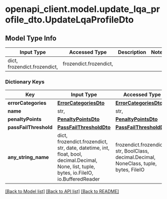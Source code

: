 # openapi_client.model.update_lqa_profile_dto.UpdateLqaProfileDto

## Model Type Info
Input Type | Accessed Type | Description | Notes
------------ | ------------- | ------------- | -------------
dict, frozendict.frozendict,  | frozendict.frozendict,  |  | 

### Dictionary Keys
Key | Input Type | Accessed Type | Description | Notes
------------ | ------------- | ------------- | ------------- | -------------
**errorCategories** | [**ErrorCategoriesDto**](ErrorCategoriesDto.md) | [**ErrorCategoriesDto**](ErrorCategoriesDto.md) |  | 
**name** | str,  | str,  |  | 
**penaltyPoints** | [**PenaltyPointsDto**](PenaltyPointsDto.md) | [**PenaltyPointsDto**](PenaltyPointsDto.md) |  | [optional] 
**passFailThreshold** | [**PassFailThresholdDto**](PassFailThresholdDto.md) | [**PassFailThresholdDto**](PassFailThresholdDto.md) |  | [optional] 
**any_string_name** | dict, frozendict.frozendict, str, date, datetime, int, float, bool, decimal.Decimal, None, list, tuple, bytes, io.FileIO, io.BufferedReader | frozendict.frozendict, str, BoolClass, decimal.Decimal, NoneClass, tuple, bytes, FileIO | any string name can be used but the value must be the correct type | [optional]

[[Back to Model list]](../../README.md#documentation-for-models) [[Back to API list]](../../README.md#documentation-for-api-endpoints) [[Back to README]](../../README.md)


